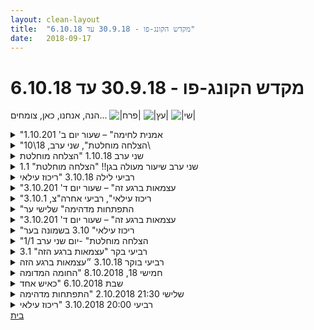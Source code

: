 ```yaml
---
layout: clean-layout
title:  "מקדש הקונג-פו - 30.9.18 עד 6.10.18"
date:   2018-09-17
---
```

# מקדש הקונג-פו - 30.9.18 עד 6.10.18 
הנה, אנחנו, כאן, צומחים... <img src="http://www.timg.co.il/tapuzForum/images/Emo39.gif" alt="|פרח|"> <img src="http://www.timg.co.il/tapuzForum/images/Emo146.gif" alt="|עץ|"> <img src="http://www.timg.co.il/tapuzForum/images/Emo77.gif" alt="|שי|">

<details>
                    <summary>"אמנית לחימה" – שעור יום ב' 1.10.201</summary>
                    הגעתי לנק&#39; המפגש ב: 6:30 – סיימתי ב: 8:30 – משתתפים: אינגריד <br> הגעתי בנינוחות, מצאתי את בן בסביבה. הוא מיד הנחה אותי שעלי להמשיך את שיעורנו שלי ושל השניים האחרים ולהעביר אותנו לגן דובנוב אל אזור המתכנים ברגע שיגיעו או בשעה 6:48, המוקדם מבניהם. לקחתי את הזמן לבדוק עם עצמי שאכן הבנתי והכל ברור. יכולתי לראות את ההבדל לעומת בשיעור הקודם שלי: הכול שקט בתוכי וברור.<br> עבדתי על הכנת הגוף שלי לקראת השיעור, עם הרבה תשומת לב לאזור האגן והגב התחתון.<br> בשעה 6:48 העברתי את עצמי (איש לא הצטרף) לגן דובנוב למקום שסוכם, שם בן כבר המתין לי.<br> קיבלתי מבן הנחיות לתרגיל פיזי, כ-5 בסך הכל: תחילה לגשת אל המתכנים ולתת להם להוביל אותי. זה היה מאוד טבעי ונגיש. שמתי דגש על מתיחות.<br> בהדרגה המשימות הפכו ליותר מאתגרות, עד שהגעתי לנקודה שבה שאלתי את עצמי עד כמה הייתי מסוגלת להעביר לעצמי שעור ברמת איתגור כזאת ללא נוכחותו של בן – המסקנה שלי: נכון להיום לא הייתי מסוגלת. איזה כיף שהוא עמד שם והחזיק עבורי את מסגרת השיעור.<br> המשימה ה-3, נדמה לי, הייתה צירוף של 3 צעדים אל תוך החישוק המסתובב, בתוכי והחוצה, כשבין כל צעד אני מבצעת בעיטה כל שהיא. הרגשתי ערפול סמיך שמקשה עלי לחוות את התנועות שלי. שיתפתי את בן. הוא קרא לזה &quot;להקשיב&quot;, זה עורר בי תסכול ישן להאשמות היסטוריות של חוסר קשב בעודי משתדלת כמיטב יכולתי לבצע הנחיות כפי שהתבקשתי. ניסיתי לדייק ולתאר את הערפל, מעין כהות חושים כמו מעטפת שמנונית שאני מתקשה להשיל מעלי. בן ענה לי משהו שהועיל לי ואפשר לי להיות יותר נוכחת, לא זוכרת מה הוא אמר.<br> בהמשך עברנו למעין קרב אגרופים עם כפפות כשהאגרוף של בן מייצג ראש ועלי להוציא אליו אגרוף ישיר. לאט לאט\ בהדרגה, בעזת הנחיותיו והשיקופים של בן הצלחתי להשתדרג ולדייק יותר.<br> א&quot;כ בן שלח אלי אגרופים איטיים כשעלי להתחמק, א&quot;כ לבלום ולהוציא אגרוף אחד, א&quot;כ שניים, א&quot;כ שניים באגרוף אחד, אחד באגרוף שני, הכל בצורה מבוקרת. הרגשתי שכשהגעתי לשיא שלי הצלחתי להיות ממש נוכחת בתוך הגוף, לנשום תוך כדי תנועה, הגב התחתון הרגיש גמיש וגם יכולתי לראות שכאשר אני מתעייפת, זה תוצאה של מאמץ יתר ונשימה לא זורמת. כמה למידה מדהימה!!!<br> לקראת השעה 8:15 בן הודיע לי שהוא משאיר אותי להמשיך את השיעור שלי כרצוני והלך.<br> כעבור כמה דקות הרגשתי שהשיחות של בעלי הכבלים שהתקבצו סביב הספסלים לידי החלו להשתלט על תשומת הלב שלי מעבר למה שמתאים לי ועברתי לאזור שליד הבריכה בדשה. הרגשתי שרמת האנרגיה שלי יורדת ובחרתי שבמקום להיאבק בכך, כפי שחשבתי תחילה שעלי לעשות, אני מעדיפה להתיישב ולשכב על הדשא, להיזכר במהלך השיעור ולהרגיש את החוויה המופלאה הזו של נוכחות רחבה בתוך הגוף. זה הרגיש לי ממד חדש, למרות שזו לא חוויה חדשה – אבל הבהירות לגבי מצב הצבירה הזה הייתה חדשה. <br> איזה נפלא!!! נראה שאני בדרך להפוך לאמנית לחימה! יו-הו! &#128522;<br>
                  </details><details>
                    <summary>"הצלחה מוחלטת", שני ערב, 18\10\</summary>
                    כשחשתי התנגדות לבצע תרגיל מסויים, הייתי עם זה, ובסופו של דבר ההתנגדות קצת פחתה ויכולתי לעשות את זה. זה היה טוב שבסופו של דבר ביצעתי אותו. <br> <br> העבודה הפיזית בשיעור עשתה לי ממש טוב. יצאתי מהשיעור עם אנרגיות טובות.
                  </details><details>
                    <summary>שני ערב 1.10.18 "הצלחה מוחלטת</summary>
                    <br> 1.<br> הגעתי לאזור השיעור בסביבות 19:10 ונפגשתי שם עם ריב.<br> <br> התחלתי את השיעור שלי בסביבות 19:20 ומעט אחר כך נכנסנו לעבודה משותפת בכוונה לברוא עבור עצמנו השפעות מדויקות ומובחרות מתוך/בעזרת השיעור. זה היה מאוד מעניין לעשות זאת לא במופרד מהאחרים שהחלו להגיע, וקיימו איתנו אינטראקציות שונות תוך כדי. <br> <br> ההשפעות שביקשנו לנו נבחרו, ועברנו לשאול את עצמנו מה יהפוך את הבחירות שלנו לברות קיימא, למוצק. איזה חומר יוכל להסמיך את התרכובת הזו ולהפוך אותה לבעלת השפעה. הצעה אחת הייתה להיכנס לחלק הבא של השיעור עם שאלות מלוות. איך הנחיה זו משרתת השפעה כזו או אחרת. הייתה גם הצבעה על מצב למידה שבו אתה באקטיביות נוטל את החומרים שאתה נתקל בהם ומסדר אותם לעצמך במקומות הרלוונטיים. כמו כן, ישנה פשוט הכוונה לכך שהחומרים האלה יופיעו תוך כדי השיעור ויחלחלו. במיוחד אם תתקיים התבוננות אחרי השיעור על הצורה שבה הדברים הופיעו במהלכו. ההתבוננות הזו קרתה באופן חלקי אחרי השיעור, וממשיכה עכשיו בכתיבת הדברים האלה. <br> <br> 2.<br> נאמר לי לאסוף את נעם ולהעביר לו שיעור ניסיון במשך עד 60 דקות. קיבלתי גם הנחיה לוודא שהדרך לגן פינצ&#39;וק תהיה עשירה בהדרכות וחווייתית. <br> <br> אספתי אותו והתחלנו ללכת. הוא היה מאוד נעים וזריז הבנה. הדרך שלנו הייתה עשירה ומלאה. תרגלנו התבוננות בעושר החושי מסביבנו, ותשומת לב לאיברי הגוף, ובדקנו איך זה היה מרגיש אם חוויית ההליכה הזו הייתה חלק מטיול הרבה יותר ארוך, אולי עם כמה ימים מאחרינו וכמה ימים לפנינו. לפני שנכנסנו לגן נעצרנו לכמה רגעים, וניתנה ההנחייה לא לעשות שום דבר לכמה רגעים, ולהישען על מעקה ברזל אחד. <br> <br> בגן פינצ&#39;וק החל החלק השני של שיעור הניסיון. החימום היה מאוד שונה מכפי שהעברתי עד היום. הרבה יותר טוב. היינו מכונה שמייצרת עיגולים, ותנועות מחזוריות. עושה תנועות מאוד עדינות, ותנועות מאוד חזקות ומהירות. תנועות שונות של למעלה ולמטה. תנועות עם ארבע גפיים שנוגעות ברצפה ועוד. <br> <br> לאחר מכן העברתי יחידה לימודית שצצה לעתים קרובות בשיעורי ניסיון. מין חבילה כזו של 3 עמידות ו 3 בעיטות. רוכב, רץ ונמר. ישרה, סיבובית וצד. <br> <br> לאחר מכן עשינו עבודות בזוגות. נראה היה שהוא נהנה מזה מאוד.<br> אחר כך הוא הרגיש שוב את הידיים, ואז את הגוף כולו. בעיניים עצומות. והיה נראה שמח מזה. <br> השיעור שלו הסתיים כשעה לאחר שהחל, בשעה 21:20 לערך. הרגיש לי קצת קצר. היינו יכולים עוד. <br> <br> 3. <br> בן הנחה אותי להרגיש את חוג הצ&#39;י קונג שלי. אינני זוכר את ההנחיות המדוייקות. היו כמה. בלטה לי במיוחד - להרגיש מה זה רוצה לתת דרכי, או מה אני רוצה לתת באמצעות זה. או משהו כזה. ולדמיין שאני הולך להיות המדריך היחיד לזה בתל אביב. הדברים שהגיעו מההתבוננות הזו היו מאוד חזקים ומרגשים. זה מתחיל להרגיש כמו דבר אמיתי, ספציפי, מסוים. לא כמו משהו גנרי כזה. נתתי לזה היום עוד זמן בבית ויש לי עוד לתת לזה. <br> <br> 4. <br> הנחייה משותפת לי, לריב, למיכל ורפאל. על הרפייה, על הגשמה ועל התמרה. הנחייה עמוקה עוצמתית ומרגשת (אפילו שריחפתי קצת באמצע לצערי), שתי נקודות ייחוס בהרפייה: סשן הרפייה ממוקד, והרפיית הגוף תוך כדי פעולות אחרות. עשיתי מאז כבר שני סשנים ממוקדים כאלה והתוצאה מרגישה טוב מאוד. החלק על ההגשמה הכי מעורפל לי, דורש השלמה. בו ריחפתי קצת. אני זוכר חלק שבו בן מדגים עמידה מול דבר שברצונך לעשות. הוא מרגיש לך או שאתה יכול לעשות, או לא בטוח שאפשרי, או מעבר לך. ניתן לעמוד ולהביט בו עד שהוא עובר לקטגוריה אחרת (אני זוכר את הכניסה שלי למים קפואים כמו דג במים נעימים מאוד. לאחר שעמדתי שם עשר דקות אולי וחיפשתי את הכניסה הזו, וברגע מסוים הגוף עשה את זה לבד). החלק של ההתמרה עסק בלא לחכות לרגעי משבר שבהן מטענים כבר הגיעו לרמת גרייה גבוהה, אלא לטפל בדברים כשהם עדיין קטנים. (לא להיות נרדף על ידי הצל שלי, אלא לצוד אותו. ). הודגמה טכניקה של - ברגע שמשהו עם הרגשה משונה משמיע איזה קול, מנכיח את עצמו לרגע, אני מקרב את הפנים שלי אליו קרוב קרוב (קצת כמו ערס כזה, אבל לא בתוקפנות, בעניין, בסקרנות), ובוחן אותו. בדקתי את הכלי הזה תוך כדי, על כל מיני פה ושמים כאלה שמצאתי לבדוק עליהם אותו. וזה היה לי מאוד כיף. <br> <br> 5. <br> לאחר שבן סיים את החלק שלו והלך, המשכנו לעבוד זמן מה. אחד הדברים שעשינו היה לבחון את הכוונה שלנו מהחלק הראשון. האם החומרים שביקשנו לנו הופיעו? האם התרכובת שרקחנו הייתה שם? האם היא השפיעה עלינו? הממצאים העלו שהיא הייתה שם. כמה השפיעה? כל זאת ועוד בפרק הבא, אני מניח. <br> <br> תודה!!
                  </details><details>
                    <summary>שני ערב שיעור מעולה בגן!! "הצלחה מוחלטת" 1.1</summary>
                    באתי לשיעור עם כאב קל בעין ימין ובדקתי מה המסר עבורי לגבי זה. ראיתי שמה שאני רוצה ליישם זה הרפייה ושאני לא צריכה להתאמץ. רק להיות אני (זה בעקבות שהות עם ידידה בצהרים שכנראה קצת התאמצתי )<br> <br> <b>בהליכה</b><br> הולכים ביחד עם בן הנחייתנו, אני, שיר, סשה, ישי ורפאל נדמה לי :)<br> בדרך כל אחד בוחר במה להתמקד/להתקדם בהליכה<br> אני זוכרת שילוב של הרפייה ונוחות בגוף ואי מאמץ. להיות אני.<br> זה ער, בהליכה הרבה מהכאב התפוגג.<br> אחר כך בגן עד חשתי א זה קצת עמום ובהמשך זה נעלם לגמרי.<br> <br> <b>מרחב התקדמות</b><br> הגינה ברופין החמודה שאני אוהבתתתת<br> הזעתי ממש בשיעור<br> <br> ברחבה כל אחד קיבל הנחיות אחרות.<br> אני זוכרת שהייתי במרחבים של:<br> רגיעה והרפייה<br> תרגול עצמאי של 4 פורמות ראשונות מהר<br> עבודה עם המתקן חבלים תוך התחזקות והנאה (רציתי שבן ילווה אותי כמו אז. היה לי קשה לייצר סיבוב בכל המתקן לבד)<br> תרגול והעמקת אגרוף ארוך<br> קצת קפיצות עצמאיות על הגדר<br> הרפייה בישיבה<br> <br> הנחייה לכולם מבן פנימית.<br> פתאום כשאני במצב צלול, נינוח, ער, מודע<br> ושקט<br> הופיעו כל מיני זכרונות מהתקופה של אבא בבית החולים.<br> זכרונות כואבים שלא הצלחתי להתמיר אותם כשזה קרה.<br> פתאום הם הופיעו אחד אחד<br> בהתחלה &quot;למה זה עכשיו מופיע?&quot;. דווקא בשקט והצלילות הזאת.<br> ואז: ברור שעכשיו, כי עכשיו יש לי יכולת להיות מרחב אמיתי לזה. ולהביא לזה ריפוי וקשב.<br> זה מה שעשיתי <img src="http://www.timg.co.il/tapuzForum/images/Emo23.gif" alt="|לב|"><br> <br> <b>מרחב למידה</b><br> תרגול מבן לי, אסא, ריב, רפאל.<br> עסקנו ב-3 תחומים שקשורים, חופפים ומשלימים אחד את השני:<br> 1. הרפייה 2. התייחסות נכונה אל תחושות מאתגרות 3. הגשמה<br> <br> הרפייה<br> *******<br> בשכיבה על הגב למשל אפשר לאמן את ההרפייה.<br> ותוך כדי החיים בתנועה או תנוחה, להביא את ההרפיה שמכירה מהרפיה בשכיבהץ<br> <br> דמיון מכוון של המצב המבוקש בזמן הרפיה שבחרתי, הוא מאד מועיל.<br> <br> בן -התרגולים שלו ועל האמנות שהוא פיתח דרך התרגול ביומיום ובמרחבים של שקט מחוץ ליומיום.<br> נזכרתי על ההרפיות שלמדתי מטובה וכמה זה כיף.<br> <br> הגשמה<br> ********<br> דמיון מכוון<br> שקט ומודעות<br> באים לעשות פעולה ולהיות שקטים ולהתבונן עד שזה נהפך לנגיש ופעולה. <br> למשל הירידה מהמתקן בגינת רופין :) <br> שקט ומודעות שעוזרים להבחין בנתיב שקיים ולנוע עליו. <br> <br> (הערה של בן לכולם... להוציא לשון אל כל השדים שמנעו ממני לרשום על השיעור בהקדם) <br> <br> התייחסות נכונה אל תחושות מאתגרות<br> התמרה<br> **********<br> לא לחכות לאתגר שיעלה<br> אלא כבר עכשיו אפשר ליישם<br> הכיוון הנכון קשור לחישת כל האנרגיות<br> לא מתנגד לשום אנרגיה<br> ואני בוחר<br> <br> האנרגיות תמיד כאן<br> רק לפעמים זה מאד עדין ולא מורגש. ואז אנחנו מתמקדים בכל אי נוחות, אי שביעות רצון שיש<br> <br> במקום לברוח אנחנו נעים אל זה<br> ולא מנסים להתמיר את זה<br> אלא נסיון להיות עם זה כמו שזה באמת<br> זה תמיד אנרגיה הרבה יותר עדינה ממה שנדמה לנו. <br> <br> אני לא מנסה להתמיר שום דבר<br> אלא מסתכלת על זה כמו שזה <img src="http://www.timg.co.il/tapuzForum/images/Emo39.gif" alt="|פרח|"><br> <br> התבוננות על הבאסה<br> וגם על החלק שרוצה לסלק את זה למשל או מתעצבן על זה או פשוט אי הנוחות שלי על זה<br> מצוקה שעולה ביחד עם הכעס<br> <br> חופש<br> גל של אנרגיה שלא הופך להיות העצמי שלי
                  </details><details>
                    <summary>רביעי לילה 3.10.18 "ריכוז עילאי</summary>
                    השיעור שלי החל בשעה 20:40 והסתיים בשעה 23:30<br> היינו בו שיר ואני<br> <br> החלק הראשון כלל אימון פיזי כיפי עם קפיצות מרגל לרגל, פורמות ותנועה חופשית בשלושה מפלסים. שכיבה, אמצע ועמידה. לאחר מכן - הרפייה וכניסה למימד שקט, עולם פיות. <br> <br> שיר הגיעה ופצחנו בפרולוג שכלל שדרוג תנועת הברכה ותזוזה אל מקום שבו נוכל לשבת ולשתות קפה. החלק הזה התארך והתארך וכלל התחברות הדרגתית לשקט ולאור. בין היתר הייתה הכוונה שכאשר ניכנס למקום שבו נבחר, שינוי הסביבה וההשפעות עלינו לא יגרמו לנו להחליף הילוך, אלא נהיה כמו שני סוכני מקדש כאלה שנכנסים אל סביבה כלשהי, עושים בה משהו ואז חומקים חזרה החוצה. <br> <br> נכנסנו ללנדוור לחלק שזכה לשם פרק 1. ישבנו והזמנו, תוך שאנחנו מתחברים אל האנרגיה הקסומה של הגוף. חלק זה היה עמוק במיוחד וכלל לימוד הקשור באנרגיה של הגוף שעסק ב-חישה ישירה ושהייה עם זה, היכולת להפריד בין החישה הישירה, ההתנסות בה והחקירה שלה ובין סיפורים שמספרים על זה או שמות שבעבר קראו בהם לתופעה חסרת השם הזו ו- משחקים שונים איתה, של מודעות ושל ריפוי.<br> <br> פרק 2 התרחש לאחר שיצאנו משם. כאן קרה משהו מוזר, הייתה לי הרגשה כאילו שיעורה של שיר אמור להסתיים לפתע, אבל זה לא היה חד משמעי, אז המשכנו עוד קצת. הלכנו לנו לעבר כיכר רבין והתיישבנו ליד עץ זית באמצע. שם כבר לא יכולתי כלל להרגיש את השיעור שלה אז אמרתי לה ששיעורה הסתיים. אבל שנינו המשכנו לשבת שם כאילו אנחנו ממתינים למשהו ולפתע השיעור חזר לחיים וקיבלתי הנחייה נוספת עבורנו. זה היה מהלך שהחל בהנחת יד על גבו של הפרטנר לכמה דקות וטיפול בו באמצעות מגע, ואז להתחלף. לאחר מכן ניסינו לשחזר את התחושה באמצעות יד או ידיים דמיוניות, ואז להניח לעצמנו להיות מטופלים על ידיהם. <br> <br> לאחר חלק זה הסתיים שיעורה של שיר. שלי המשיך עוד כעשר דקות לאחר מכן וכלל <br> מין הנחיה כזו של לא לחזור מיד לחיי הרגילים. לא להניח לשיגרת האחרי שיעור ביום רביעי שלי להשתלט. אז התיישבתי על ספסל בתור התחלה ונהניתי מהאנרגיה ומהאיטיות. בשלב מסויים סיימתי את שיעורי הרשמי, כשאני מקפיד לחזור הביתה אל משהו אחר לגמרי ממה שאני מכיר אחרי שיעורים. משהו מספיק שונה כדי שיהיה ברור שזה אחר לגמרי. <br> <br> אז איך שחזרתי הביתה, במקום להתיישב בחדר או לצאת לעשן במרפסת, או לאכול משהו, התיישבתי בחדר המשותף, הוצאתי את הגיטרה והתיישבתי לסשן נגינה קסום ממש. עמוק, נעים, רב עוצמה כזה. בשלב מסויים השותפה שלי באה והתיישבה לידי. הקשיבה לי, אחר כך שרה איתי קצת. סיימתי לפני כעשרים דקות. <br> <br> תודה!!<br> <br>
                  </details><details>
                    <summary>"עצמאות ברגע זה" – שעור יום ד' 3.10.201</summary>
                    זמן הגעה שלי: 6:40 – זמן סיום: 8:45<br> משת&#39;: תרצה, יואב, אינגריד, רמי – מנחה: בן<br> <br> הגעתי מעט מאוחר מהרגיל (נראה שכשאני מקדימה לקום, אני נותנת הרבה פחות תשומת לב לניהול הזמן שלי), במצב גופני יחסית טוב - ללא תחושות בלתי נעימות (איזה כיף!). <br> תחילה אפשרתי לעצמי לשוחח בחופשיות עם כולם, שמחתי לראות אותם, התגעגעתי אליהם וביטאתי את זה.<br> התחלתי באימון פיזי נעים וכיפי.<br> בן הגיע ומיד העביר אותנו לגן דובנוב למדשאה ושם הודיע לנו שעלינו להמשיך בשיעור שלנו. זה היה מפתיע אבל כבר לא בלבל אותי. ביררתי עם עצמי מה ברצוני לעשות. פתחתי בריצה קלה.<br> בהמשך בן חילק אותנו לזוגות &quot;בנים, בנות&quot;. התאים לי מאוד.<br> קרב אגרוף עם תרצה – עם עצירה מוחלטת בנגיעה הראשונה. היה מעניין, תרצה עבדה אחרת מבעבר. ההערות שלבן היו מאירות ומעניינות.<br> לאחר מכן כל מיני תרגילים (או קודם? כבר לא זוכרת) כגון מתיחה לאחור תוך אחיזה ברגל אחת ועמידה על רגל אחת.<br> בסביבות 8:30 בן הנחה את תרצה להנחות את שינו כפי רצונה. <br> הדגש בשיעור היה על לחוות רגשות ותחושות בגוף. הייתה לי תחושה שעברתי לרמה חדשה כי זה הרגיש לי מעט חדש ושונה מבעבר. מרגישה שעדיין לא מובן מאליו עבורי, אבל אני מתחילה להיות מסוגלת לחוות את עצמי מתוך בחירה, באופן עצמאי ובלתי תלו במדריך החיצוני – גם אם ברמה בסיסית, אבל אני יכולה לראות שיש לאן לשאוף, זה כבר לא מעבר לדמיון ונקודה בלתי ניתנת להשגה. יש!!!<br> נדמה לי בשעה 8:45 תרצה ואני עמדנו מול קפה ארומה, שם היא סיימה את שעורנו הרשמי ופתחנו בשיחה חופשית בלתי רשמית ונהדרת. חווייה של אור וחוכמה ואהבה.<br>
                  </details><details>
                    <summary>"ריכוז עילאי", רביעי אחרה"צ, 3.10.1</summary>
                    צפיתי בסרט &quot;ייפ מאן&quot;, ממש נהנתי וקיבלתי השראה. קודם כל הקטעים של הלחימה מדהימים. והסיפור ממש מרגש.
                  </details><details>
                    <summary>"התפתחות מדהימה" שלישי ער</summary>
                    הגעה : 20:30<br> <br> תחילת שיעור, ביקור במתקנים לתרגילי כח שלאחרונה שבו לעניין אותי. <br> התחלת שיעור שלי מעבר לגג - מתחם צפוני - הזכרות במטרות שלי. <br> שלושה באות אלי ההנחיה הפשוטה, אמנות הלחימה, והשבחה.<br> <br> עבודה על גמישות ותנועות מאומנות הלחימה.<br> בקשה מאורי לעבודה משותפת קרב - קרב רגליים.<br> <br> נקודות שעלו :<br> תיווח - מרחק שעובד. <br> התחמקות לצד הנכון כך שהמשך הבעיטה מרגל בועטת לא יהווה סיכון ( איך מאמנים/ רואים את זה? )<br> הכנה לקראת הבעיטה, מעידה על כוונותי .. (נזכרתי שעוד גוסטבו אמר לילד שנלחם מולי את זה )<br> שמירה על וסגירות על פלג גוף עליון בעת הבעיטה.<br> <br> &quot;אני שלמתי אני אהנה&quot; אמר חבר ילדות שלי שהיינו במסיבת מתנ&quot;ס נוראית. אם כבר נכנסתי למגע לקרבה גדולה והגעתי להמשיך את האינטרקציה כמובן ללא סכנה של עצמי, לא להתקע בעבודה עם המטודה כניסה ויציאה רק שעובדים איתה.<br> הצעה של אורי לעבוד עם בלון וללמוד ולהכיר את התנועות האפשריות במקום כזה.<br> <br> עבודה משותפת 4 תנועות של 5 החיות. המשך עבודה וחקירה שלי עם כל הפורמה. עבודה עם המשפט &quot;מאסטר בחמש החיות&quot;<br> בדיקה של מינימום מאמץ, זרימה של התנועות. עבודה עם הנשימה ושילוב של התנועות . נסיון נוסף גם &quot;להיות&quot; בכל תנועה ותנועה.<br> <br> קרב אגרוף ליעוז - לנסות להיות מחולל לא לאפשר חדירה להיות פתוח לאופציות חדשות שמגיעות מול מתמודד חדש ומאתגר. לנצל את כושרי המופלא. ובכלל לנצל יתרונות מועילים.<br> <br> עבודה פנימית על גבולות שלי. התחבר לי עם המטרה נוסופת שלי ה&quot;דרור&quot; <br> מציאת ה&#39;לא האוטנטי&#39; והלא אוטומטי&nbsp;&nbsp;כבר בימים האחרונים נתקלתי שהייתי צריך לשים גבול יותר ברור ולא פעלתי כך. <br> התנועה שלנו במהלך היום. התנועה של כדור הארץ על צירו.&nbsp;&nbsp;<br> <br> <br> <a href=http://www.tapuz.co.il/communa/viewmsgcommuna.asp?communaid=40780&msgid=57087236 target=_blank style=color:blue>מדדי דרור לשיעור</a>:<br> לימוד : 2<br> הנאה : 3<br> <br> סיום שיעור 23:00
                  </details><details>
                    <summary>"עצמאות ברגע זה" – שעור יום ד' 3.10.201</summary>
                    המקום המפגש, עבודה על חיבור לגוף בעזרת תנועה.<br> בן התערב והעביר אותנו מקום לגינה.<br> המשך עבודה על מה שעבדנו.<br> יואב ואני קרב אגרוף, התערבויות לעזרה של בן.<br> תרגלתי הקשבה, למרות שהיישום עוד<br> לא זרם בהתאם. לעומת זאת חוויתי שההקשבה<br> אכן השתפרה, ופחות הרגשתי צורך לענות<br> או להביע מחשבות שלי.<br> ואז ראיתי שלאחר שנסתיים התרגיל,<br> ולאחר עוד מעט חומר שעבר מבן, בעניין להתבונן<br> ביואב, ולראות מה הוא עושה, ולהשתלב<br> בזאת עם חסימה ותקיפת נגד.<br> הבנתי את מה שמנסה להגיע אלי,<br> ואני מקווה שעברתי שינוי בנושא קרבות.<br> לאחר מכן קבלתי להעביר את המשך השיעור<br> ליואב ולי עד תומו, בדגש עבודות שכוללות<br> עבודה פנימית.<br> ראיתי נטייה בתוכי לחבר את העבודות והתרגילים <br> לנושא מרכזי, ואפשרתי לעצמי לעזוב את התבנית הזאת,<br> לטובת הקשבה לתרגילים שרוצים להגיע,<br> ולהיכנע לזה. פשוט לזרום.<br> וכך עברנו סדרת עבודות לפי ההנחיה,<br> עד שהגיע הזמן הנכון לסיים את השיעור.
                  </details><details>
                    <summary>"ריכוז עילאי" 3.10 בשמונה בער</summary>
                    היה שיעור נחמד עם ריב, חגי, סשה, עדי, חיים ובן (לרגע מסוים)<br> הגעתי לנקודת המפגש בערך בעשרים לשמונה, ואחרי כמה דקות הגרסא המסופרת של ריב הזמינה אותנו ללכת לכיוון נקודת השיעור<br> <br> ריב ביקש מהנוכחים בשיעור להציע פתרונות שונים להתמודדות עם קשיים שהחיים מזמנים לנו.<br> בין התשובות היו, לחשוב מה המקרה הכי גרוע שיכול להיות ולעבוד עם זה, לקחת צעד אחורה ולחשוב על זה, להתכונן, לשלוח לעצמנו אהבה עצמית וכו&#39;.<br> <br> תרגלנו תרגילי בעיטות לברך, התחמקות של הרגל ותשומת לב למיקום שלנו ביחס לפרטנר.<br> <br> בן הנחה אותי להפנות שמיכה של תומת לב כלפי שאר המשתתפים בשיעור/כלפי עצמי וכלפי שתי האופציות ביחד.<br> מידי פעם במהלך השיעור נזכרתי לעשות זאת. אני חושב שזה שיפא את הריכוז והנוכחות שלי במידה מסויימת כשזכרתי לעשות זאת, אבל די מהר הפוקוס עבר למשהו אחר. יכול להיות שהוא פשוט עבר להקשיב להנחיה/לאחד המשתתפים, ואז זה בסדר, פשוט היה לי קצת קשה לשים לב לאיכות התרגול הזה.<br> <br> נזכרנו בפעמים שבהם הרגשנו חוויית חוסר בטחון ולאחריה בטחון עצמי וכל אחד סיפר את הסיפור שלו.<br> <br> השיעור נגמר רשמית בתשע ועשרה.<br> <br> תודה!
                  </details><details>
                    <summary>"הצלחה מוחלטת" -יום שני ערב 1/1</summary>
                    נושאי קונג-פו שאני מתרגל ביום יום <br> הרפיה פיזית בכל מצב:<br> תרגיל יזום לתירגול הרפיה - בשכיבה להרפות את כל הגוף , לעבור על כל הגוף בחלקים..להרפות כפות רגליים , שוקיים ,ברכיים...<br> לאחר תירגול - זהיתי אפשרות להפנות את ההרפיה גם לחוויות פנימיות ...תרפה את התחושה הזאת בבטן...תרפה את התחושה הזאת בגב...<br> <br> הגשמת מטרות:<br> תרגיל - בזמן תירגול הרפיה כללי של הגוף ...לעשות דימיון מכוון מטרה ...לדוגמה לדמיין את המטרה מוגשמת ...<br> <br> התמרת אנרגיה לא נעימה לאור ,הלאהבה :<br> תרגיל - לזהות את האנרגיה הלא נעימה ולהתבונן על החלק שמגדיר את האנרגיה הזאת כלא נעימה ...להתבונן על המפרש <br> <br> להעמיק את החיבור בין אומנות הריפוי והלחימה ...<br> להעמיק את הוראת ההפעלה של הגוף (הדימיון של הפעולה ) , לפני מתן ההוראה לגוף לפעול<br> לשאופ ל - כל תנועה שאני עושה משפרת את הבריאות שלי<br> להשתפר ב - נוח לי עם כל אדם ולכל אדם נוח איתי <br> להשתפר ב - קל לי להשאיר עכבות ביומן השיעורים<br> להשתפר ב - לזכור שאלות שעולות בי ולהציב אותם במרחב השאלות
                  </details><details>
                    <summary>רביעי בקר "עצמאות ברגע הזה" 3.1</summary>
                    <br> הרגשתי חלשה כאב&nbsp;&nbsp;לי הצוואר האוזן והלב.<br> חשבתי תוך כדי שהכפפות כבדות עלי ושלא בא לי לחטוף עכשיו חבטה<br> בן אמר לי שאני יכולה ללמוד מתוך הסיטואציה,המשכתי ,בתחושה של אפרוח&nbsp;&nbsp;שנלחם בתרנגול גדול. רציתי להיות מוגנת ולהרגיש חיבור <br> לא ויתרתי .<br> התחושה הזו גרמה&nbsp;&nbsp;לי להיות יותר קשובה .והמיקוד בגוף שלי עזר לי לראות איפה אינגריד פחות מוגנת.בהמשך<br> ניתן תרגיל כלשהו שקשור בחישת הגוף והיה לי קשה להתרכז .נמשכתי לראות את רמי ויואב&nbsp;&nbsp;בצד מתאבקים כשבן נותן לרמי דגשים:לחסוך בתנועה .לדמיין את התנועה של היריב .לעקוב אחרי הידיים.הרגשתי שזה מדבר אלי שזה יכול לעזור בחיים&nbsp;&nbsp;לדמיין מה האדם שאני הולכת להיפגש איתו עומד להגיד .ואיך אני יכולה להגיב ולחוש את מי שעומד מולי,ולהשתדל להפסיק לקבל חבטות חוזרות באותו מקום. <br> חזרתי לחישת הגוף ,נזכרתי באפשרות להרגיש את האנרגיה שלי כרגע כהמשך של מה שהיה קודם.הקשבה&nbsp;&nbsp;לסביבה החיצונית .מיזוג ביניהם.והרפיה.<br> <br> תודה<br><br><br><table width='70%' cellpadding='0' cellspacing='0' bgcolor='#C6C7C6'><tr><td height='1'></td></tr></table><br><a href="http://www.tirzafreund.com" target="_blank" rel=nofollow>www.tirzafreund.com</a>
                  </details><details>
                    <summary>רביעי בוקר 3.10.18 ״עצמאות ברגע הזה</summary>
                    שעת הגעה 06:25, עבודה על ניתורים, קפיצות במקום, בהמשך מצטרפים תרצה, אינגריד רמי ובן.<br> תחילת שיעור 06:50 - שינוי מיקום לגינת דובנוב. תרגיל: להצהיר על 3 דברים שהייתי רוצה לקבל בשיעור. (תוהה לעצמי איך לא עשיתי את זה קודם:) זוכר כרגע את הנושאים של פוקוס וריפוי. <br> נעזר בהשראה של הפרטנרים שלי לשיעור ועובד על תנועה, כושר, (למצוא לעצמי את מדריך הכושר הפנימי או לצרף את הנושא לתחום של אמנות הלחימה)<br> קרב כפפות עם רמי. דברים שהגיעו אליי בעבודה המשותפת: חוויתי שיפור ניכר בשמירת פנים עם הידיים, איכשהו נהיה פחות מעייף. הנאה מהתנועה, דילוגים מרגל לרגל. נינוחות משופרת בפלג גוף עליון, פחות נוקשה, אפשר לי להרגיש נוח יותר במשך חלקים גדולים של העבודה המשותפת. לפרקים, הצלחתי להעמיק את הקשב לפרטנר, גם דרך הגוף. הרגיש לי כמו עבודה שלמה ומהנה. <br> גמישות ומתיחות, מאד מהנה. מגוון עבודות פנימיות בהנחית רמי. אור לבן, עבודה עם הנשימה, נשימה והקרקע. קשב לסביבה. הרגשתי שאני מתקשה בריכוז. קיבלתי זאת בשלווה.
                  </details><details>
                    <summary>חמישי 18, 8.10.2018 "החומה המדומה</summary>
                    שיעור מיוחד עם ריב ויניב. הרגשה עמוקה. <br> <br> עקבות<br> עשינו &quot;גריקה&quot; - לעבד מידע עם כל ההוויה. לדוגמא, להניח לי לקחת את התקופה של היממה האחרונה ולהניח לכל כולי לעבד אותה יותר לעומק. או לקחת את המצב הנוכחי בחיי, ולהניח לעצמי לעבד אותו. <br> <br> מהו הפיצ&#39;ר או הפיצ&#39;רים המרכזיים שמאפיינים אותי ועומדים בדרכי? או (כי &quot;חומה מדומה&quot;) נדמים כעומדים בדרכי. דמויות פנימיות שפעילות בי ואני מזוהה איתן.<br> <br> כל אחד עובד לבדו לכעשר דקות. לאחר מכן חוזרים ומשתמשים במה שכרינו בזמן הזה כדי לעזור לעצמנו ולאחרים.<br> <br> תודה!!
                  </details><details>
                    <summary>שבת 6.10.2018 "כאיש אחד</summary>
                    עומרי, הדר, אסא, ריב ואלון<br> השיעור שלי החל בסביבות 15:10 והסתיים בסביבות 17<br> ריב הנחה<br> <br> קטע בהתחלה שהונחיתי להעביר לנו שעסק בגוף כאור (כמו ב- light). <br> להסב את תשומת הלב לדברים עדינים<br> אימון עדין וחמוד ביותר במעגל על אמנות הלחימה<br> אימון בגמישות - הנחיות בסבב. למשל להיות בבית בתוך תנוחה כלשהי. כלל גם הנחיות שנוגעות לגמישות באופן רחב יותר מאשר פיזי. <br> מתישהו באזור חמש הסתיים השיעור שלי והחל שיעור אמנות היכולת.<br> <br> <br>
                  </details><details>
                    <summary>שלישי 21:30 2.10.2018 "התפתחות מדהימה</summary>
                    הרגשתי לתת לשיעור להתחיל ב8:35, השתמשתי באמנות המשחק כדי להיראות אדם שליו ושבע רצון למרות שהיה בי רעש פנימי. נתתי לעצמי את האפשרות להרגיש בנפרד ממני את הרעש הפנימי ממני, שאין לו אותי, וממש הצלחתי בזה. לאחר מכן עליתי לגג גן העיר ושם המשכתי בעבודה הזו. לאחר מכן הרגשתי את מקור הגוף בעמידה, הרגשתי את התחושות השונות, את הגוף כאנרגיה, את המחשבות כאנרגיה וזה מאד שימח אותי להצליח בזה וזה גם נתן לי כח לעשות תרגילים חיצוניים, כל מיני &quot;תרגילי כח&quot; (עמידות מאתגרות ממושכות למשל) שבמהלכם זכרתי לשמור על המודעות לכך שהתחושות שאני מרגיש הן אנרגיות. היו לי מחשבות כמו &quot;למה זה טוב התרגיל הזה...&quot; ופשוט ראיתי אותן כרעש וניסיתי להתחבר לגוף ולחוות בצורה ישירה מה טוב לו. <br> <br> אני וירון העברנו אחד לשני עבודות. במהלך קרב בעיטות לראש החלקתי קדימה ופצעתי את זרוע ימין שלי. שמתי לב לכמות הרעש ההולכת וגוברת ומשנה את התנועות החיצוניות שלי, המלחמה שגוברת, וניסיתי לא לאפשר לזה להתבטא דרכי ככל שיכלתי ולהיראות כלפי חוץ שליו ורגוע ולהחזיק את הרעש הפנימי במודעות שלי. עבדתי עם זה וראיתי שמה קרה זה שפשוט היקום שלח לי רמז עבה שהגיע לאחר רמזים דקים יותר שלא הקשבתי להם והתמלאתי בתחושת הודיה וחיבור ליקום על התזכורת, על הצורה הזו. עשיתי בשיעור שימוש בחומרים שלמדתי במהלך השבוע. כשבן הנחה אותנו בעבודה פנימי ובכל מיני דברים, למשל עשיתי שימוש בחומרים מתוך השיעור על &quot;הדרך הרביעית&quot; שניתן לתלמידי אמנות היכולת וניתן לי כהקלטה, לקחתי משם למשל את &quot;להרגיש את האדם והמטען שהוא מביא איתו&quot; &quot;להיות נקי&quot; ו&quot;לשים לב שהמילים רק מצביעות על משהו&quot; &quot;לשים לב אל לב הדברים&quot; כמו מקור הגוף, לשים לב אל מקור הידע, איפה שזה מצביע. עשיתי גם שימוש בתכנים שלמדתי בשיעור ההקדמה\נסיון (לא יודע איך לקרוא לו) של שיטת &quot;מקור הגוף&quot;, למשל &quot;למקם את בן נכון&quot; ולתת להדרכה, לשיעור שקורה, להגיע אליי. ללמוד את השיעור שקורה. אחד הדברים שמצאו חן בעיניי בעבודה הפנימית שבן העביר זה לשים לב כמה דרמה יש מסביב לרצונות שלי. <br> <br> היה לי שיעור מאד מעניין ומאתגר פנימית. והיו כל הזמן &quot;שיפטים&quot; בין רעש פנימי לא מוכל שאני חווה אותו כאני לבין שיפט אני רואה את הרעש הפנימי, ושוב אני רעש ושוב אני השקט והמודעות. עוד דבר שלמדתי מהשיעור של הגוף הפנימי הוא להכליל את הרעש בתוך השיעור, בתוך המודעות, ואז הוא נהפך לחלק מהשיעור, הוא נעשה לחלק מהשיעור ואז השיעור לא נעשה בהבהובים. הרגשתי שאני לומד בצורה שרמה הלימוד שלי ממש טובה היא סוג של אפילו יכולה להיות דמיונית או מדהימה עבור חלק מהאנשים ושדרושים עוד כמה שיפורים תיקונים המשכים התכוונויות או לא יודע מה שזה יהיה לגמרי מדהים. בריפוי עצמי: שזה לא יקרה שוב, לשים לב לזרע שהיה שם לפני כן, זה לא קרה סתם (שהחלקתי ונפצעתי) שזה לא יקרה לא באמנות הלחימה שמתי לב שזה כבר קורה והודיתי לזה שזה כבר קורה ואפשרתי לזה להגיע אליי. הנה עובדה, מציאות, אני עכשיו לא נופל, זה כבר קורה <img src="http://www.timg.co.il/tapuzForum/images/Emo13.gif" alt=":-)"><br> <br> חלק מהשיעור לדעתי הוא גם כשקורה כזה דבר סוג של דרמה באמצע השיעור אני מכליל את זה בשיעור ולא מתפרק או מקלל או מפסיק את השיעור או מקשקש אלא מכליל את זה בתוך השיעור אז כנראה שהיו לזה כמה מטרות.
                  </details><details>
                    <summary>רביעי 20:00 3.10.2018 "ריכוז עילאי</summary>
                    לקחת מהמהירות לטובת איכות. כמו קבצים של מחשב שאפשר להעביר אותם יותר לאט אבל עם יותר בקרת איכות. היה לי נחמד בשיעור מבחינת המשתתפים וכמות מספר המשתתפים.<br> <br> כשאני בועט לרגל האחת אני יכול לחפש גם את הרגל השניה. ולעמוד בצורה כזו שהבועט בי לא יגיע לרגל האחורית שלי. <br> <br> אני מזכיר לעצמי לחשוב איך התרגיל של מהירות לטובת איכות קשור לדברים שאני עובד עליהם לאחרונה. <br> <br> המשכתי לעבוד על חישת הקרקע והיציבות שלי במיוחד כשאני בועט.<br> <br>  שמתי לב לאנרגיה קצת אלימה בתוכי שטיפה משתלטת, לא אנרגיה רכה, במהלך השיעור והייתי רוצה לדעת להכיל את זה יותר. לא לפעול לפי ההצעה הזו. וגם דברת שכזו, קשקשנות... גם יותר מדי קצת תחושות של אגו של גאווה. אולי אני אתן לעצמי תרגיל לכמה שיעורים הבאים לספור את המילים שאני אומר בשיעור ולנסות אולי להגיע למינימום כלשהוא. מעין סמכותיות מעושה כזו. (נרשם אז לאחר השיעור וכעת מועלה, ואכן נתתי לעצמי מעין תרגיל כזה בשיעורים הבאים)<br>
                  </details><a href="javascript:history.back()">בית</a>